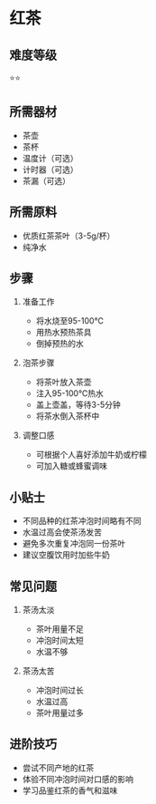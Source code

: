 # 红茶

## 难度等级
⭐⭐

## 所需器材
- 茶壶
- 茶杯
- 温度计（可选）
- 计时器（可选）
- 茶漏（可选）

## 所需原料
- 优质红茶茶叶（3-5g/杯）
- 纯净水

## 步骤
1. 准备工作
   - 将水烧至95-100℃
   - 用热水预热茶具
   - 倒掉预热的水

2. 泡茶步骤
   - 将茶叶放入茶壶
   - 注入95-100℃热水
   - 盖上壶盖，等待3-5分钟
   - 将茶水倒入茶杯中

3. 调整口感
   - 可根据个人喜好添加牛奶或柠檬
   - 可加入糖或蜂蜜调味

## 小贴士
- 不同品种的红茶冲泡时间略有不同
- 水温过高会使茶汤发苦
- 避免多次重复冲泡同一份茶叶
- 建议空腹饮用时加些牛奶

## 常见问题
1. 茶汤太淡
   - 茶叶用量不足
   - 冲泡时间太短
   - 水温不够

2. 茶汤太苦
   - 冲泡时间过长
   - 水温过高
   - 茶叶用量过多

## 进阶技巧
- 尝试不同产地的红茶
- 体验不同冲泡时间对口感的影响
- 学习品鉴红茶的香气和滋味